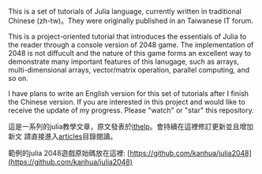This is a set of tutorials of Julia language, currently written in traditional Chinese (zh-tw)。They were originally published in an Taiwanese IT forum. 

This is a project-oriented tutorial that introduces the essentials of Julia to the reader through a console version of 2048 game. The implementation of 2048 is not diffucult and the nature of this game forms an excellent way to demonstrate many important features of this lanugage, such as arrays, multi-dimensional arrays, vector/matrix operation, parallel computing, and so on. 

I have plans to write an English version for this set of tutorials after I finish the Chinese version. If you are interested in this project and would like to receive the update of my progress. Please "watch" or "star" this repository. 


這是一系列的julia教學文章，原文發表於[ithelp](http://ithelp.ithome.com.tw/ironman7/app/profile/20091968/cloud)。會持續在這裡修訂更新並且增加新文
請直接進入[articles](./articles)目錄閱讀。

範例的julia 2048遊戲原始碼放在這裡: [https://github.com/kanhua/julia2048](https://github.com/kanhua/julia2048)

